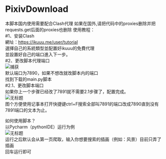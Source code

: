 # PixivDownload  
本脚本国内使用需要配合Clash代理 
如果在国外,请把代码中的proxies删除并把requests.get后面的proxies也删除
使用教程：  
#1、安装Clash  
網址：https://ikuuu.me/user/tutorial  
選擇自己的系統類型並配置好ikuuu的免費代理  
並設置好自己的端口進入下一步。  
#2、更改脚本代理端口  
![捕获](https://github.com/xiaosuLiane/PixivDownload/assets/42183711/cd9354a8-a210-4430-8f94-93b5be273a6a)  
默认端口为7890，如果不想改就改脚本内的端口  
找到下载的main.py脚本  
#2.1、更改脚本端口  
如果你上一个步骤已经改了7891就不需要2.1步骤了，配置完成。  
![无标题](https://github.com/xiaosuLiane/PixivDownload/assets/42183711/2028c58f-d1e2-4c48-8b99-79621971683d)  
图个方便使用记事本打开快捷键ctrl+F搜索全部叫7891的端口改成7890直到没有7891端口的文本为止。  
  
如何使用脚本？  
以Pycharm（pythonIDE）运行为例  
![无标题](https://github.com/xiaosuLiane/PixivDownload/assets/42183711/ba7feb44-0a10-4f6b-bc92-e259f88c3fe2)  
运行之后默认会从第一页爬取，输入你想要搜索的插画（例如：风景）目前只弄了插画  
回车运行即可  
